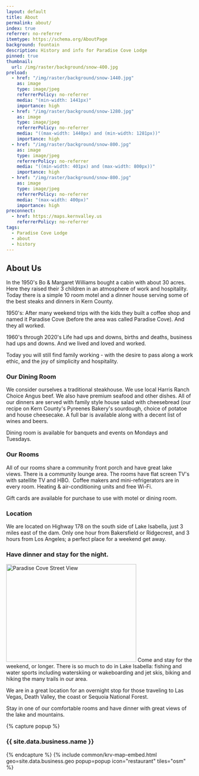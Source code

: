 ```yaml
---
layout: default
title: About
permalink: about/
index: true
referrer: no-referrer
itemtype: https://schema.org/AboutPage
background: fountain
description: History and info for Paradise Cove Lodge
pinned: true
thumbnail:
  url: /img/raster/background/snow-400.jpg
preload:
  - href: "/img/raster/background/snow-1440.jpg"
    as: image
    type: image/jpeg
    referrerPolicy: no-referrer
    media: "(min-width: 1441px)"
    importance: high
  - href: "/img/raster/background/snow-1280.jpg"
    as: image
    type: image/jpeg
    referrerPolicy: no-referrer
    media: "((max-width: 1440px) and (min-width: 1281px))"
    importance: high
  - href: "/img/raster/background/snow-800.jpg"
    as: image
    type: image/jpeg
    referrerPolicy: no-referrer
    media: "((min-width: 401px) and (max-width: 800px))"
    importance: high
  - href: "/img/raster/background/snow-800.jpg"
    as: image
    type: image/jpeg
    referrerPolicy: no-referrer
    media: "(max-width: 400px)"
    importance: high
preconnect:
  - href: https://maps.kernvalley.us
    referrerPolicy: no-referrer
tags:
  - Paradise Cove Lodge
  - about
  - history
---
```

## About Us
In the 1950's Bo & Margaret Williams bought a cabin with about 30 acres.  Here
they raised their 3 children in an atmosphere of work and hospitality.  Today
there is a simple 10 room motel and a dinner house serving  some of the best steaks
and dinners in Kern County.

1950's: After many weekend trips with the kids they built a coffee shop and named
it Paradise Cove (before the area was called Paradise Cove). And they all worked.

1960's through 2020's  Life had ups and downs, births and deaths, business had
ups and downs.  And we lived and loved and worked.


Today you will still find family working - with the desire to pass along a work
ethic, and the joy of simplicity and hospitality.

### Our Dining Room
We consider ourselves  a traditional steakhouse.  We use local Harris Ranch Choice
Angus beef. We also have premium seafood and other dishes.   All of our dinners
are served with family style house salad with cheesebread (our recipe on Kern
County's Pyreenes Bakery's sourdough, choice of potatoe and house cheesecake.
 A full bar is available along with a decent list of wines and beers.

Dining room is available for banquets and events on Mondays and Tuesdays.

### Our Rooms
All of our rooms  share a community front porch and have great lake views. There
is a community lounge area.  The rooms have flat screen TV's with satellite
TV and HBO.  Coffee makers and mini-refrigerators are in every room. Heating
& air-conditioning units and free Wi-Fi.

Gift cards are available for purchase to use with motel or dining room.

### Location
We are located on Highway 178 on the south side of Lake Isabella, just 3 miles
east of the dam.  Only one hour from Bakersfield or Ridgecrest, and 3 hours
from Los Angeles; a perfect place for a weekend get away.​

### Have dinner and stay for the night.​
<!-- markdownlint-disable -->
<div class="clearfix">
<span class="img-container">
<img class="loc-img" src="/img/raster/background/location-350.jpg" width="350" height="263" alt="Paradise Cove Street View" decoding="async" loading="lazy" crossorigin="annonymous" />
</span>
Come and stay for the weekend, or longer. There is so much to do in Lake Isabella:
fishing and water sports including waterskiing or wakeboarding and jet skis,
biking and hiking the many trails in our area.

We are in a great location for an overnight stop for those traveling
to Las Vegas, Death Valley, the coast or Sequoia National Forest.

Stay in one of our comfortable rooms and have dinner with great
views of the lake and mountains.
</div>
{% capture popup %}<h3>{{ site.data.business.name }}</h3>{% endcapture %}
{% include common/krv-map-embed.html geo=site.data.business.geo popup=popup icon="restaurant" tiles="osm" %}
<!-- markdownlint-restore -->
